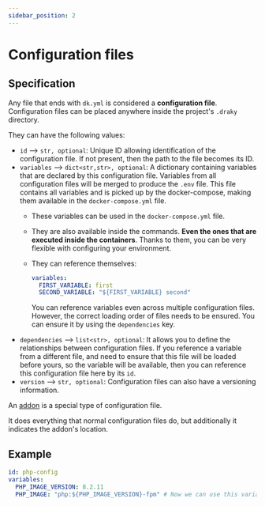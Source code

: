 ```yaml
---
sidebar_position: 2
---
```


# Configuration files

## Specification

Any file that ends with `dk.yml` is considered a **configuration file**. Configuration files can be placed anywhere
inside the project's `.draky` directory.

They can have the following values:
- `id` –> `str, optional`: Unique ID allowing identification of the configuration file. If not present, then the path
to the file becomes its ID.
- `variables` –> `dict<str,str>, optional`: A dictionary containing variables that are declared by this configuration
  file. Variables from all configuration files will be merged to produce the `.env` file. This file contains all
  variables and is picked up by the docker-compose, making them available in the `docker-compose.yml` file.
  - These variables can be used in the `docker-compose.yml` file.
  - They are also available inside the commands. **Even the ones that are executed inside the containers**. Thanks to
    them, you can be very flexible with configuring your environment.
  - They can reference themselves:

    ```yaml
    variables:
      FIRST_VARIABLE: first
      SECOND_VARIABLE: "${FIRST_VARIABLE} second"
    ```
    You can reference variables even across multiple configuration files. However, the correct loading order of files
    needs to be ensured. You can ensure it by using the `dependencies` key.
- `dependencies` –> `list<str>, optional`: It allows you to define the relationships between configuration files. If
  you reference a variable from a different file, and need to ensure that this file will be loaded before yours, so the
  variable will be available, then you can reference this configuration file here by its `id`.
- `version` –> `str, optional`: Configuration files can also have a versioning information.

An [addon](/docs/reference/addons/about) is a special type of configuration file.

It does everything that normal configuration files do, but additionally it indicates the addon's
location.

## Example

```yaml
id: php-config
variables:
  PHP_IMAGE_VERSION: 8.2.11
  PHP_IMAGE: "php:${PHP_IMAGE_VERSION}-fpm" # Now we can use this variable to choose the service's image.
```
